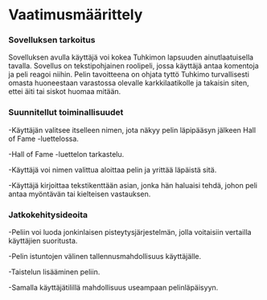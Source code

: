 # Vaatimusmäärittely

### Sovelluksen tarkoitus

Sovelluksen avulla käyttäjä voi kokea Tuhkimon lapsuuden ainutlaatuisella tavalla. Sovellus on tekstipohjainen roolipeli, jossa käyttäjä antaa komentoja ja peli reagoi niihin. Pelin tavoitteena on ohjata tyttö Tuhkimo turvallisesti omasta huoneestaan varastossa olevalle karkkilaatikolle ja takaisin siten, ettei äiti tai siskot huomaa mitään. 

### Suunnitellut toiminallisuudet

-Käyttäjän valitsee itselleen nimen, jota näkyy pelin läpipääsyn jälkeen Hall of Fame -luettelossa.

-Hall of Fame -luettelon tarkastelu.

-Käyttäjä voi nimen valittua aloittaa pelin ja yrittää läpäistä sitä.

-Käyttäjä kirjoittaa tekstikenttään asian, jonka hän haluaisi tehdä, johon peli antaa myöntävän tai kielteisen vastauksen.


### Jatkokehitysideoita

-Peliin voi luoda jonkinlaisen pisteytysjärjestelmän, jolla voitaisiin vertailla käyttäjien suoritusta.

-Pelin istuntojen välinen tallennusmahdollisuus käyttäjälle.

-Taistelun lisääminen peliin.

-Samalla käyttäjätilillä mahdollisuus useampaan pelinläpäisyyn.
